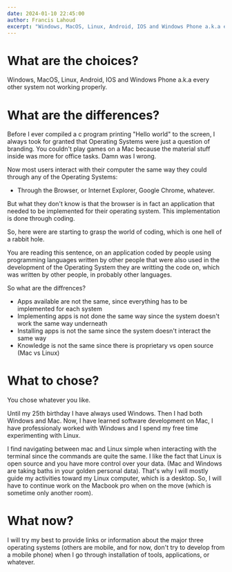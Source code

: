 ```yaml
---
date: 2024-01-10 22:45:00
author: Francis Lahoud
excerpt: "Windows, MacOS, Linux, Android, IOS and Windows Phone a.k.a every other system not working properly."
---
```

# What are the choices?
Windows, MacOS, Linux, Android, IOS and Windows Phone a.k.a every other system not working properly.

# What are the differences?
Before I ever compiled a c program printing "Hello world" to the screen, I always took for granted that Operating Systems were just a question of branding. You couldn't play games on a Mac because the material stuff inside was more for office tasks. Damn was I wrong.

Now most users interact with their computer the same way they could through any of the Operating Systems:
- Through the Browser, or Internet Explorer, Google Chrome, whatever.

But what they don't know is that the browser is in fact an application that needed to be implemented for their operating system. This implementation is done through coding.

So, here were are starting to grasp the world of coding, which is one hell of a rabbit hole.

You are reading this sentence, on an application coded by people using programming languages written by other people that were also used in the development of the Operating System they are writting the code on, which was written by other people, in probably other languages.

So what are the diffrences?
- Apps available are not the same, since everything has to be implemented for each system
- Implementing apps is not done the same way since the system doesn't work the same way underneath
- Installing apps is not the same since the system doesn't interact the same way
- Knowledge is not the same since there is proprietary vs open source (Mac vs Linux)

# What to chose?
You chose whatever you like.

Until my 25th birthday I have always used Windows. Then I had both Windows and Mac. Now, I have learned software development on Mac, I have professionaly worked with Windows and I spend my free time experimenting with Linux.

I find navigating between mac and Linux simple when interacting with the terminal since the commands are quite the same. I like the fact that Linux is open source and you have more control over your data. (Mac and Windows are taking baths in your golden personal data). That's why I will mostly guide my activities toward my Linux computer, which is a desktop. So, I will have to continue work on the Macbook pro when on the move (which is sometime only another room).

# What now?
I will try my best to provide links or information about the major three operating systems (others are mobile, and for now, don't try to develop from a mobile phone) when I go through installation of tools, applications, or whatever.